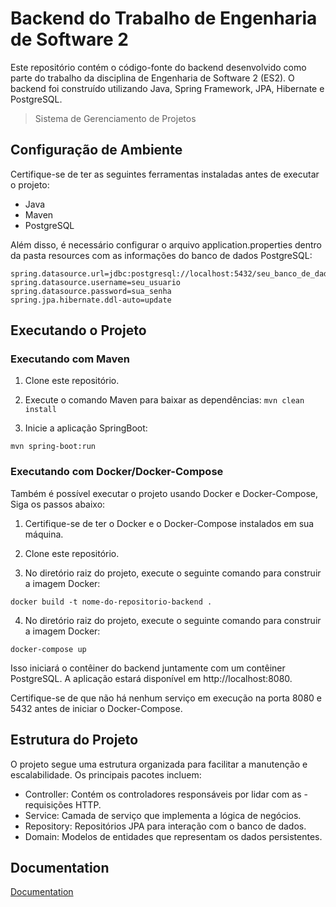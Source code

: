 
# Backend do Trabalho de Engenharia de Software 2

Este repositório contém o código-fonte do backend desenvolvido como parte do trabalho da disciplina de Engenharia de Software 2 (ES2). O backend foi construído utilizando Java, Spring Framework, JPA, Hibernate e PostgreSQL.

> Sistema de Gerenciamento de Projetos

Configuração de Ambiente
------------

Certifique-se de ter as seguintes ferramentas instaladas antes de executar o projeto:

- Java
- Maven
- PostgreSQL

Além disso, é necessário configurar o arquivo application.properties dentro da pasta resources com as informações do banco de dados PostgreSQL:

```
spring.datasource.url=jdbc:postgresql://localhost:5432/seu_banco_de_dados
spring.datasource.username=seu_usuario
spring.datasource.password=sua_senha
spring.jpa.hibernate.ddl-auto=update
```

Executando o Projeto
------------

### Executando com Maven

1. Clone este repositório.

2. Execute o comando Maven para baixar as dependências:
``` mvn clean install ```

3. Inicie a aplicação SpringBoot:

``` mvn spring-boot:run ```

### Executando com Docker/Docker-Compose

Também é possível executar o projeto usando Docker e Docker-Compose, Siga os passos abaixo:

1. Certifique-se de ter o Docker e o Docker-Compose instalados em sua máquina.

2. Clone este repositório.

3. No diretório raiz do projeto, execute o seguinte comando para construir a imagem Docker:

```docker build -t nome-do-repositorio-backend .```

4. No diretório raiz do projeto, execute o seguinte comando para construir a imagem Docker:

``` docker-compose up ```

Isso iniciará o contêiner do backend juntamente com um contêiner PostgreSQL. A aplicação estará disponível em http://localhost:8080.

Certifique-se de que não há nenhum serviço em execução na porta 8080 e 5432 antes de iniciar o Docker-Compose.

Estrutura do Projeto
------------

O projeto segue uma estrutura organizada para facilitar a manutenção e escalabilidade. Os principais pacotes incluem:

- Controller: Contém os controladores responsáveis por lidar com as - requisições HTTP.
- Service: Camada de serviço que implementa a lógica de negócios.
- Repository: Repositórios JPA para interação com o banco de dados.
- Domain: Modelos de entidades que representam os dados persistentes.

## Documentation

[Documentation](https://linktodocumentation)


